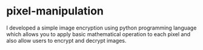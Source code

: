 # pixel-manipulation
I developed a simple image encryption using python programming language which allows you to apply basic mathematical operation to each pixel and also allow users to encrypt and decrypt images.
